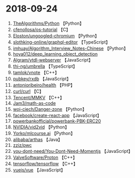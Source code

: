 # 2018-09-24

1. [TheAlgorithms/Python](https://github.com/TheAlgorithms/Python) 【Python】
2. [cfenollosa/os-tutorial](https://github.com/cfenollosa/os-tutorial) 【C】
3. [Eloston/ungoogled-chromium](https://github.com/Eloston/ungoogled-chromium) 【Python】
4. [slothking-online/graphql-editor](https://github.com/slothking-online/graphql-editor) 【TypeScript】
5. [imhuay/Algorithm_Interview_Notes-Chinese](https://github.com/imhuay/Algorithm_Interview_Notes-Chinese) 【Python】
6. [hoya012/deep_learning_object_detection](https://github.com/hoya012/deep_learning_object_detection) 
7. [Algram/ytdl-webserver](https://github.com/Algram/ytdl-webserver) 【JavaScript】
8. [thi-ng/umbrella](https://github.com/thi-ng/umbrella) 【TypeScript】
9. [tamlok/vnote](https://github.com/tamlok/vnote) 【C++】
10. [pubkey/rxdb](https://github.com/pubkey/rxdb) 【JavaScript】
11. [antonioribeiro/health](https://github.com/antonioribeiro/health) 【PHP】
12. [curl/curl](https://github.com/curl/curl) 【C】
13. [Tencent/MMKV](https://github.com/Tencent/MMKV) 【C++】
14. [Jam3/math-as-code](https://github.com/Jam3/math-as-code) 
15. [woj-ciech/Danger-zone](https://github.com/woj-ciech/Danger-zone) 【Python】
16. [facebook/create-react-app](https://github.com/facebook/create-react-app) 【JavaScript】
17. [powerbankofficial/powerbank-PBK-ERC20](https://github.com/powerbankofficial/powerbank-PBK-ERC20) 
18. [NVIDIA/vid2vid](https://github.com/NVIDIA/vid2vid) 【Python】
19. [Yorko/mlcourse.ai](https://github.com/Yorko/mlcourse.ai) 【Python】
20. [alibaba/arthas](https://github.com/alibaba/arthas) 【Java】
21. [zziz/pwc](https://github.com/zziz/pwc) 
22. [you-dont-need/You-Dont-Need-Momentjs](https://github.com/you-dont-need/You-Dont-Need-Momentjs) 【JavaScript】
23. [ValveSoftware/Proton](https://github.com/ValveSoftware/Proton) 【C++】
24. [tensorflow/tensorflow](https://github.com/tensorflow/tensorflow) 【C++】
25. [vuejs/vue](https://github.com/vuejs/vue) 【JavaScript】
